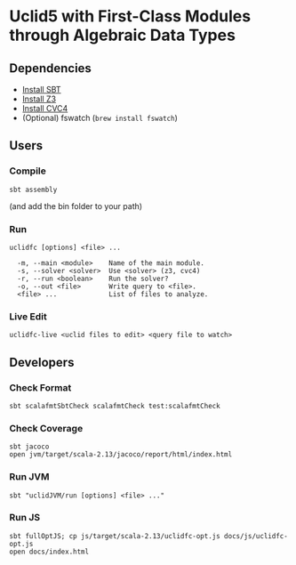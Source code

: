 # Uclid5 with First-Class Modules through Algebraic Data Types

## Dependencies

- [Install SBT](https://www.scala-lang.org/download/)
- [Install Z3](https://github.com/Z3Prover/z3)
- [Install CVC4](https://github.com/CVC4/CVC4)
- (Optional) fswatch (`brew install fswatch`)

## Users

### Compile

```
sbt assembly
```
(and add the bin folder to your path)

### Run

```
uclidfc [options] <file> ...

  -m, --main <module>    Name of the main module.
  -s, --solver <solver>  Use <solver> (z3, cvc4)
  -r, --run <boolean>    Run the solver?
  -o, --out <file>       Write query to <file>.
  <file> ...             List of files to analyze.
```

### Live Edit

```
uclidfc-live <uclid files to edit> <query file to watch>
```

## Developers

### Check Format

```
sbt scalafmtSbtCheck scalafmtCheck test:scalafmtCheck
```

### Check Coverage

```
sbt jacoco
open jvm/target/scala-2.13/jacoco/report/html/index.html
```

### Run JVM

```
sbt "uclidJVM/run [options] <file> ..."
```

### Run JS

```
sbt fullOptJS; cp js/target/scala-2.13/uclidfc-opt.js docs/js/uclidfc-opt.js
open docs/index.html
```